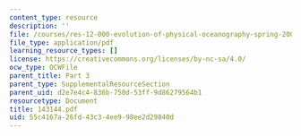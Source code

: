```yaml
---
content_type: resource
description: ''
file: /courses/res-12-000-evolution-of-physical-oceanography-spring-2007/55c4167a26fd43c34ee998ee2d29840d_143144.pdf
file_type: application/pdf
learning_resource_types: []
license: https://creativecommons.org/licenses/by-nc-sa/4.0/
ocw_type: OCWFile
parent_title: Part 3
parent_type: SupplementalResourceSection
parent_uid: d2e7e4c4-836b-750d-53ff-9d86279564b1
resourcetype: Document
title: 143144.pdf
uid: 55c4167a-26fd-43c3-4ee9-98ee2d29840d
---
```

